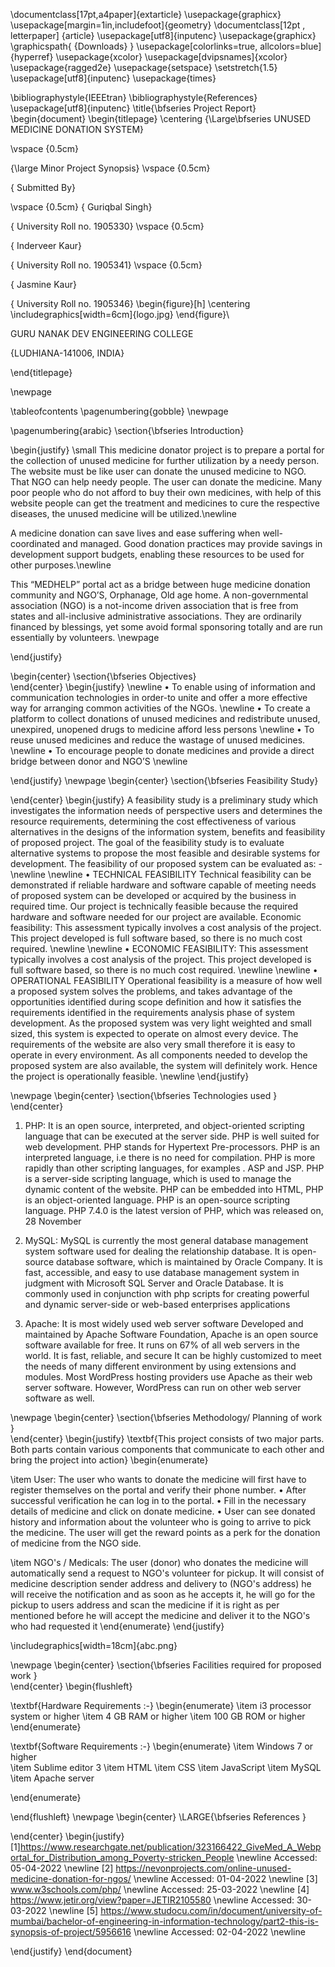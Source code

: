 \documentclass[17pt,a4paper]{extarticle}
\usepackage{graphicx}
\usepackage[margin=1in,includefoot]{geometry}
\documentclass[12pt , letterpaper] {article}
\usepackage[utf8]{inputenc}
\usepackage{graphicx}
\graphicspath{ {Downloads} }
\usepackage[colorlinks=true, allcolors=blue]{hyperref}
\usepackage{xcolor}
\usepackage[dvipsnames]{xcolor}
\usepackage{ragged2e}
\usepackage{setspace}
\setstretch{1.5}
\usepackage[utf8]{inputenc}
\usepackage{times}

\bibliographystyle{IEEEtran} 
\bibliographystyle{References}
\usepackage[utf8]{inputenc}
\title{\bfseries Project Report}
\begin{document}
\begin{titlepage}
\centering
{\Large\bfseries UNUSED MEDICINE DONATION SYSTEM}

\vspace {0.5cm}

{\large Minor Project Synopsis}
\vspace {0.5cm}

{ Submitted By}

\vspace {0.5cm}
{ Guriqbal Singh}

{ University Roll no. 1905330}
\vspace {0.5cm}

{ Inderveer Kaur}

{ University Roll no. 1905341}
\vspace {0.5cm}

{ Jasmine Kaur}

{ University Roll no. 1905346}
\begin{figure}[h]
\centering
\includegraphics[width=6cm]{logo.jpg}
\end{figure}\\

 GURU NANAK DEV ENGINEERING COLLEGE

{LUDHIANA-141006, INDIA}


\end{titlepage}

\newpage


\tableofcontents
\pagenumbering{gobble}
\newpage

\pagenumbering{arabic}
\section{\bfseries Introduction}


\begin{justify}
\small This medicine donator project is to prepare a portal for the collection of unused medicine for further utilization by a needy person. The website must be like user can donate the unused medicine to NGO. That NGO can help needy people. The user can donate the medicine. Many poor people who do not afford to buy their own medicines, with help of this website people can get the treatment and medicines to cure the respective diseases, the unused medicine will be utilized.\newline

A medicine   donation   can   save   lives   and   ease   suffering   when   well-coordinated   and managed.   Good   donation   practices   may   provide   savings   in   development   support   budgets, enabling these resources to be used for other purposes.\newline

This “MEDHELP” portal act as a bridge between huge medicine donation community and NGO’S, Orphanage, Old age home. A non-governmental association (NGO) is a not-income driven association that is free from states and all-inclusive administrative associations. They are ordinarily financed by blessings, yet some avoid formal sponsoring totally and are run essentially by volunteers.
\newpage
 
 
\end{justify}
 
 
 
 
\begin{center}
  \section{\bfseries Objectives}  
\end{center}
\begin{justify}
\newline
•   To enable using of information and communication technologies in order-to unite and offer a more effective way for arranging common activities of the NGOs. 
\newline
•	To create a platform to collect donations of unused medicines and redistribute unused, unexpired, unopened drugs to medicine afford less persons
\newline
•	To reuse unused medicines and reduce the wastage of unused medicines.
\newline
•	To encourage people to donate medicines and provide a direct bridge between donor and NGO’S
\newline


\end{justify}
\newpage
\begin{center}
 \section{\bfseries Feasibility Study}  
  
\end{center}
\begin{justify}
 A feasibility study is a preliminary study which investigates the information needs of perspective users and determines the resource requirements, determining the cost effectiveness of various alternatives in the designs of the information system, benefits and feasibility of proposed project. The goal of the feasibility study is to evaluate alternative systems to propose the most feasible and desirable systems for development. The feasibility of our proposed system can be evaluated as: -
   \newline
   \newline
•	TECHNICAL FEASIBILITY Technical feasibility can be demonstrated if reliable hardware and software capable of meeting needs of proposed system can be developed or acquired by the business in required time. Our project is technically feasible because the required hardware and software needed for our project are available.
Economic feasibility: This assessment typically involves a cost analysis of the project.
This project developed is full software based, so there is no much cost required.
\newline
\newline
•	ECONOMIC FEASIBILITY: This assessment typically involves a cost analysis of the project. This project developed is full software based, so there is no much cost required.
\newline
\newline
•	OPERATIONAL FEASIBILITY Operational feasibility is a measure of how well a proposed system solves the problems, and takes advantage of the opportunities identified during scope definition and how it satisfies the requirements identified in the requirements analysis phase of system development. As the proposed system was very light weighted and small sized, this system is expected to operate on almost every device. The requirements of the website are also very small therefore it is easy to operate in every environment. As all components needed to develop the proposed system are also available, the system will definitely work. Hence the project is operationally feasible.
\newline
\end{justify}

  

\newpage
\begin{center}
  \section{\bfseries Technologies used }  
\end{center}


1. PHP: It is an open source, interpreted, and object-oriented scripting language that can be executed at the server side. PHP is well suited for web development. PHP stands for Hypertext Pre-processors. PHP is an interpreted language, i.e there is no need for compilation. PHP is more rapidly than other scripting languages, for examples . ASP and JSP. PHP is a server-side scripting language, which is used to manage the dynamic content of the website. PHP can be embedded into HTML, PHP is an object-oriented language. PHP is an open-source scripting language. PHP 7.4.0 is the latest version of PHP, which was released on, 28 November
 

2. MySQL: MySQL is currently the most general database management system software used for dealing the relationship database. It is open-source database software, which is maintained by Oracle Company. It is fast, accessible, and easy to use database management system in judgment with Microsoft SQL Server and Oracle Database. It is commonly used in conjunction with php scripts for creating powerful and dynamic server-side or web-based enterprises applications


3. Apache: It is most widely used web server software Developed and maintained by Apache Software Foundation, Apache is an open source software available for free. It runs on 67% of all web servers in the world. It is fast, reliable, and secure It can be highly customized to meet the needs of many different environment by using extensions and modules. Most WordPress hosting providers use Apache as their web server software. However, WordPress can run on other web server software as well.


\newpage
\begin{center}
  \section{\bfseries Methodology/ Planning of work  }  
\end{center}
\begin{justify}
\textbf{This project consists of two major parts. Both parts contain various components that communicate to each other and bring the project into action}
\begin{enumerate}

\item	User: The user who wants to donate the medicine will first have to register themselves on the portal and verify their phone number.
 • After successful verification he can log in to the portal. 
• Fill in the necessary details of medicine and click on donate medicine.
 • User can see donated history and information about the volunteer who is going to arrive to pick the medicine. The user will get the reward points as a perk for the donation of medicine from the NGO side.  

\item	NGO's / Medicals: The user (donor) who donates the medicine will automatically send a request to NGO's volunteer for pickup. It will consist of medicine description sender address and delivery to (NGO's address) he will receive the notification and as soon as he accepts it, he will go for the pickup to users address and scan the medicine if it is right as per mentioned before he will accept the medicine and deliver it to the NGO's who had requested it
\end{enumerate}
\end{justify}

\includegraphics[width=18cm]{abc.png}

\newpage
\begin{center}
  \section{\bfseries Facilities required for proposed work  }  
\end{center}
\begin{flushleft}

\textbf{Hardware Requirements :-}
\begin{enumerate}
    \item 	i3 processor system or higher
    \item 	4 GB RAM or higher
    \item 	100 GB ROM or higher
\end{enumerate}

\textbf{Software Requirements :-}
\begin{enumerate}
    \item	Windows 7 or higher   
    \item  	Sublime editor 3
    \item   HTML 
    \item  	CSS 
    \item 	JavaScript
    \item  	MySQL 
    \item 	Apache server 
 
\end{enumerate}

\end{flushleft}
\newpage
\begin{center}
  \LARGE{\bfseries References  }  
  
\end{center}
\begin{justify}
     [1]https://www.researchgate.net/publication/323166422_GiveMed_A_Webportal_for_Distribution_among_Poverty-stricken_People
     \newline
Accessed: 05-04-2022
 \newline
[2] https://nevonprojects.com/online-unused-medicine-donation-for-ngos/
 \newline
Accessed: 01-04-2022
 \newline
[3] www.w3schools.com/php/
 \newline
Accessed: 25-03-2022
 \newline
[4] https://www.jetir.org/view?paper=JETIR2105580
 \newline
Accessed: 30-03-2022
 \newline
[5] https://www.studocu.com/in/document/university-of-mumbai/bachelor-of-engineering-in-information-technology/part2-this-is-synopsis-of-project/5956616
 \newline
Accessed: 02-04-2022
 \newline

    
  \end{justify}
\end{document}
